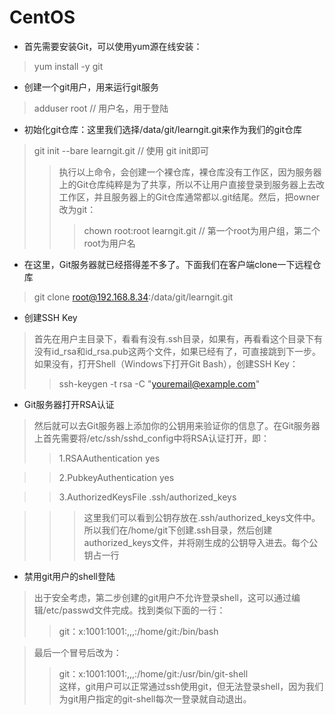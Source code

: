 # CentOS


- 首先需要安装Git，可以使用yum源在线安装：
> yum install -y git

- 创建一个git用户，用来运行git服务
> adduser root   // 用户名，用于登陆

- 初始化git仓库：这里我们选择/data/git/learngit.git来作为我们的git仓库
> git init --bare learngit.git    // 使用 git init即可
>> 执行以上命令，会创建一个裸仓库，裸仓库没有工作区，因为服务器上的Git仓库纯粹是为了共享，所以不让用户直接登录到服务器上去改工作区，并且服务器上的Git仓库通常都以.git结尾。然后，把owner改为git：
>>> chown root:root learngit.git    //  第一个root为用户组，第二个root为用户名

- 在这里，Git服务器就已经搭得差不多了。下面我们在客户端clone一下远程仓库
> git clone root@192.168.8.34:/data/git/learngit.git

- 创建SSH Key
> 首先在用户主目录下，看看有没有.ssh目录，如果有，再看看这个目录下有没有id_rsa和id_rsa.pub这两个文件，如果已经有了，可直接跳到下一步。如果没有，打开Shell（Windows下打开Git Bash），创建SSH Key：
>> ssh-keygen -t rsa -C "youremail@example.com"  

- Git服务器打开RSA认证
> 然后就可以去Git服务器上添加你的公钥用来验证你的信息了。在Git服务器上首先需要将/etc/ssh/sshd_config中将RSA认证打开，即：
>> 1.RSAAuthentication yes     

>> 2.PubkeyAuthentication yes     

>> 3.AuthorizedKeysFile  .ssh/authorized_keys

>>> 这里我们可以看到公钥存放在.ssh/authorized_keys文件中。所以我们在/home/git下创建.ssh目录，然后创建authorized_keys文件，并将刚生成的公钥导入进去。每个公钥占一行

- 禁用git用户的shell登陆
> 出于安全考虑，第二步创建的git用户不允许登录shell，这可以通过编辑/etc/passwd文件完成。找到类似下面的一行：
>> git：x:1001:1001:,,,:/home/git:/bin/bash  

> 最后一个冒号后改为：
>> git：x:1001:1001:,,,:/home/git:/usr/bin/git-shell  
> 这样，git用户可以正常通过ssh使用git，但无法登录shell，因为我们为git用户指定的git-shell每次一登录就自动退出。
